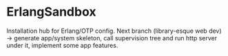# ErlangSandbox
Installation hub for Erlang/OTP config. Next branch (library-esque web dev) -> generate app/system skeleton, call supervision tree
and run http server under it, implement some app features.
